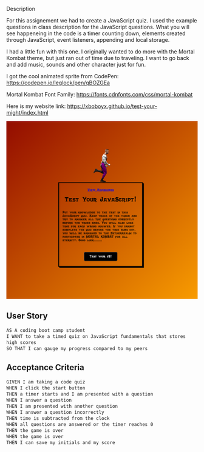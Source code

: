 Description

For this assignement we had to create a JavaScript quiz. I used the example questions in class description for the 
JavaScript questions. What you will see happeneing in the code is a timer counting down, elements created through 
JavaScript, event listeners, appending and local storage. 

I had a little fun with this one. I originally wanted to do more with the Mortal Kombat theme, but just ran out of time due to traveling. I want to go back and add music, sounds and other character just for fun. 

I got the cool animated sprite from CodePen:
https://codepen.io/leglock/pen/qBOZGEa

Mortal Kombat Font Family:
https://fonts.cdnfonts.com/css/mortal-kombat

Here is my website link:
https://xboboyx.github.io/test-your-might/index.html

![](assets/images/testyourjs.png)

## User Story

```
AS A coding boot camp student
I WANT to take a timed quiz on JavaScript fundamentals that stores high scores
SO THAT I can gauge my progress compared to my peers
```

## Acceptance Criteria

```
GIVEN I am taking a code quiz
WHEN I click the start button
THEN a timer starts and I am presented with a question
WHEN I answer a question
THEN I am presented with another question
WHEN I answer a question incorrectly
THEN time is subtracted from the clock
WHEN all questions are answered or the timer reaches 0
THEN the game is over
WHEN the game is over
THEN I can save my initials and my score
